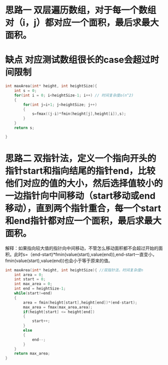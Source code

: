 # 思路一 双层遍历数组，对于每一个数组对（i，j）都对应一个面积，最后求最大面积。
# 缺点 对应测试数组很长的case会超过时间限制
```c
int maxArea(int* height, int heightSize){
    int s = 0;
    for(int i = 0; i<heightSize-1; i++) // 时间复杂度o(n^2)
    {
        for(int j=i+1; j<heightSize; j++)
        {
            s=fmax((j-i)*fmin(height[j],height[i]),s);
        }
    }
    return s;

}
```
# 思路二 双指针法，定义一个指向开头的指针start和指向结尾的指针end，比较他们对应的值的大小，然后选择值较小的一边指针向中间移动（start移动或end移动），直到两个指针重合，每一个start和end指针都对应一个面积，最后求最大面积。
解释：如果指向较大值的指针向中间移动，不管怎么移动面积都不会超过开始的面积。此时s=（end-start)*fmin(value(start),value(end)),end-start一直变小，fmin(value(start),value(end))也会小于等于原来的值。
```c
int maxArea(int* height, int heightSize){ //双指针法，时间复杂度n
    int area = 0;
    int start = 0;
    int max_area = 0;
    int end = heightSize-1;
    while(start!=end)
    {
        area = fmin(height[start],height[end])*(end-start);
        max_area = fmax(max_area,area);
        if(height[start] <= height[end])
        {
            start++;
        }
        else
        {
            end--;
        }
    }
    return max_area;
}
```

